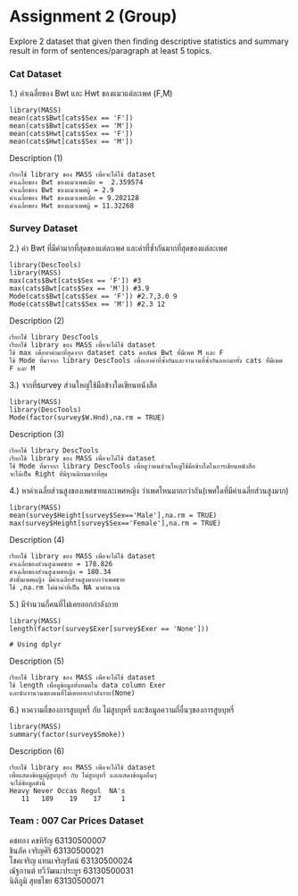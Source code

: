 # Assignment 2 (Group)
Explore 2 dataset that given then finding descriptive statistics and summary result in form of sentences/paragraph at least 5 topics.

### Cat Dataset

1.) ค่าเฉลี่ยของ Bwt และ Hwt ของแมวแต่ละเพศ (F,M)
```{R}
library(MASS)
mean(cats$Bwt[cats$Sex == 'F']) 
mean(cats$Bwt[cats$Sex == 'M'])
mean(cats$Hwt[cats$Sex == 'F']) 
mean(cats$Hwt[cats$Sex == 'M'])
```
Description (1)
```
เรียกใช้ library ของ MASS เพื่อจะได้ใช้ dataset
ค่าเฉลี่ยของ Bwt ของแมวเพศเมีย =  2.359574
ค่าเฉลี่ยของ Bwt ของแมวเพศผู้ = 2.9
ค่าเฉลี่ยของ Hwt ของแมวเพศเมีย = 9.202128
ค่าเฉลี่ยของ Hwt ของแมวเพศผู้ = 11.32268
```
### Survey Dataset 
2.) ค่า Bwt ที่มีค่ามากที่สุดของแต่ละเพศ และค่าที่ซ้ำกันมากที่สุดของแต่ละเพศ
```{R}
library(DescTools) 
library(MASS)
max(cats$Bwt[cats$Sex == 'F']) #3
max(cats$Bwt[cats$Sex == 'M']) #3.9
Mode(cats$Bwt[cats$Sex == 'F']) #2.7,3.0 9
Mode(cats$Bwt[cats$Sex == 'M']) #2.3 12
```
Description (2)
```
เรียกใช้ library DescTools
เรียกใช้ library ของ MASS เพื่อจะได้ใช้ dataset
ใช้ max เพื่อหาค่ามาที่สุดจาก dataset cats คอลัมน์ Bwt ที่มีเพศ M และ F
ใช้ Mode ที่มาจาก library DescTools เพื่อเอาค่าที่ซ้ำกันและจำนวนที่ซ้ำกันออกมาทั้ง cats ที่มีเพศ F และ M 
```
3.) จากที่survey ส่วนใหญ่ใช้มือข้างใดเขียนหนังสือ
```{R}
library(MASS)
library(DescTools) 
Mode(factor(survey$W.Hnd),na.rm = TRUE) 
```
Description (3)
```
เรียกใช้ library DescTools
เรียกใช้ library ของ MASS เพื่อจะได้ใช้ dataset
ใช้ Mode ที่มาจาก library DescTools เพื่อดูว่าคนส่วนใหญ่ใช้มือข้างใดในการเขียนหนังสือ 
จะได้เป็น Right ที่มีฐานนิยมมากที่สุด
```
4.) หาค่าเฉลี่ยส่วนสูงของเพศชายและเพศหญิง ว่าเพศไหนมากกว่ากัน(เพศใดที่มีค่าเฉลี่ยส่วนสูงมาก)
```{R}
library(MASS)
mean(survey$Height[survey$Sex=='Male'],na.rm = TRUE)   
max(survey$Height[survey$Sex=='Female'],na.rm = TRUE)  
```
Description (4)
```
เรียกใช้ library ของ MASS เพื่อจะได้ใช้ dataset
ค่าเฉลี่ยของส่วนสูงเพศชาย = 178.826
ค่าเฉลี่ยของส่วนสูงเพศหญิง = 180.34
ดังนั้นเพศผญิง มีค่าเฉลี่ยส่วนสูงมากกว่าเพศชาย
ใช้ ,na.rm ไม่นำค่าที่เป็น NA มาคำนวณ
```
5.) มีจำนวนกี่คนที่ไม่เคยออกกำลังกาย
```{R}
library(MASS)
length(factor(survey$Exer[survey$Exer == 'None']))
```
```{R}
# Using dplyr
```
Description (5)
```
เรียกใช้ library ของ MASS เพื่อจะได้ใช้ dataset
ใช้ length เพื่อดูข้อมูลทั้งหมดใน data column Exer
และนับจำนวนของคนที่ไม่เคยออกกำลังกาย(None)
```
6.) หาความถี่ของการสูบบุหรี่ กับ ไม่สูบบุหรี่ และข้อมูลความถี่อื่นๆของการสูบบุหรี่
```{R}
library(MASS)
summary(factor(survey$Smoke)) 
```
Description (6)
```
เรียกใช้ library ของ MASS เพื่อจะได้ใช้ dataset
เพื่อแสดงข้อมูลผู้สูบบุหรี่ กับ ไม่สูบบุหรี่ และแสดงข้อมูลอื่นๆ
จะได้ข้อมูลดังนี้
Heavy Never Occas Regul  NA's 
   11   189    19    17     1 
```

### Team : 007 Car Prices Dataset
คชทอง คชหิรัญ           63130500007  <br/>
ชินภัค เจริญศิริ            63130500021  <br/>
โชคเจริญ แทนเจริญรัตน์     63130500024 <br/>
ณัฐกานต์ ทวีวัฒนะประยูร     63130500031 <br/>
นิติภูมิ สุทธไชย            63130500071 <br/>
 <br/>
